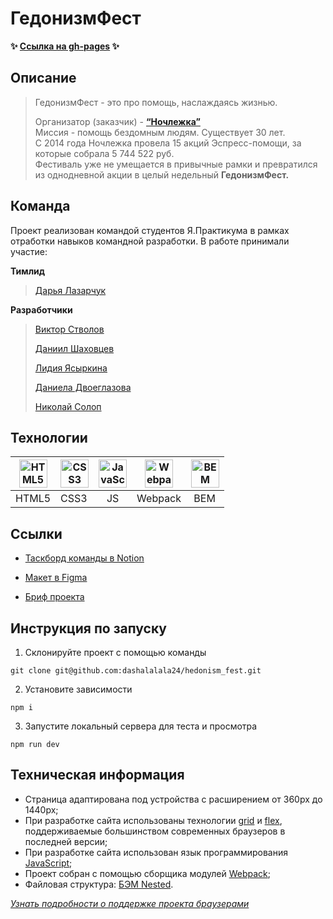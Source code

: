 # ГедонизмФест
**✨ [Ссылка на gh-pages](https://dashalalala24.github.io/hedonism_fest) ✨**



## Описание
> ГедонизмФест - это про помощь, наслаждаясь жизнью.
> 
> Организатор (заказчик) - **[“Ночлежка”](https://moscow.homeless.ru/)**  
> Миссия - помощь бездомным людям. Существует 30 лет.  
> С 2014 года Ночлежка провела 15 акций Эспресс-помощи, за которые собрала 5 744 522 руб. 
> Фестиваль уже не умещается в привычные рамки и превратился из однодневной акции в целый недельный **ГедонизмФест.**
> 




## Команда

Проект реализован командой студентов Я.Практикума в рамках отработки навыков командной разработки. В работе принимали участие:  

**Тимлид**
> [Дарья Лазарчук](https://github.com/dashalalala24) 

**Разработчики**
> [Виктор Стволов](https://github.com/) 
> 
> [Даниил Шаховцев](https://github.com/)
> 
> [Лидия Ясыркина](https://github.com/)
> 
> [Даниела Двоеглазова](https://github.com/)
> 
> [Николай Солоп](https://github.com/)


## Технологии

<a href="https://html.spec.whatwg.org/multipage/" target="_blank" rel="noreferrer"><img width="45" height="45" alt="HTML5" src="https://cdn.jsdelivr.net/gh/devicons/devicon/icons/html5/html5-plain.svg" /></a> | <a href="https://www.w3schools.com/css/" target="_blank" rel="noreferrer"><img width="45" height="45" alt="CSS3" src="https://cdn.jsdelivr.net/gh/devicons/devicon/icons/css3/css3-plain.svg" /></a> |<a href="https://developer.mozilla.org/en-US/docs/Web/JavaScript" target="_blank" rel="noreferrer"><img width="45" height="45" alt="JavaScript" src="https://cdn.jsdelivr.net/gh/devicons/devicon/icons/javascript/javascript-plain.svg" /></a> |<a href="https://webpack.js.org/" target="_blank" rel="noreferrer"><img width="45" height="45" alt="Webpack" src="https://cdn.jsdelivr.net/gh/devicons/devicon/icons/webpack/webpack-original.svg" /></a> |  <a href="https://en.bem.info/" target="_blank" rel="noreferrer"><img width="45" height="45" alt="BEM" src="https://simpleicons.org/icons/bem.svg" /></a> | 
| --- | --- | --- | --- | --- |
| HTML5 | CSS3 | &nbsp;&nbsp;&nbsp;JS |Webpack | &nbsp;BEM |



## Ссылки

* [Таскборд команды в Notion](https://www.notion.so/praktikum/2-1c8be12369954f278e297803342d6ac3)

* [Макет в Figma](https://www.figma.com/file/c3aY4aPf79ICMTqoC4AKLo/%D0%9D%D0%BE%D1%87%D0%BB%D0%B5%D0%B6%D0%BA%D0%B0-(Polished)?node-id=1990%3A9619&mode=dev)

* [Бриф проекта](https://www.notion.so/praktikum/e00621ea66de465ca2e38149bb322ab4)



## Инструкция по запуску
1. Склонируйте проект с помощью команды

```shell
git clone git@github.com:dashalalala24/hedonism_fest.git
```

2. Установите зависимости

```shell
npm i
```

3. Запустите локальный сервера для теста и просмотра
```shell
npm run dev
```

## Техническая информация

* Страница адаптирована под устройства с расширением от 360px до 1440px;
* При разработке сайта использованы технологии [grid](https://developer.mozilla.org/ru/docs/Web/CSS/CSS_Grid_Layout/Basic_Concepts_of_Grid_Layout) и [flex](https://developer.mozilla.org/ru/docs/Learn/CSS/CSS_layout/Flexbox), поддерживаемые большинством современных браузеров в последней версии;
* При разработке сайта использован язык программирования [JavaScript](https://ru.wikipedia.org/wiki/JavaScript);
* Проект собран с помощью сборщика модулей [Webpack](https://webpack.js.org/);
* Файловая структура: [БЭМ Nested](https://ru.bem.info/methodology/filestructure/#nested).  

*[Узнать подробности о поддержке проекта браузерами](https://caniuse.com/)*
